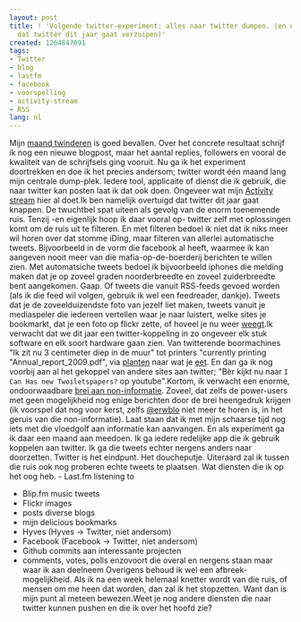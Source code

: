 ```yaml
---
layout: post
title: ! 'Volgende twitter-experiment: alles naar twitter dumpen. (en daarmee aantonen
  dat twitter dit jaar gaat verzuipen)'
created: 1264847891
tags:
- Twitter
- blog
- lastfm
- facebook
- voorspelling
- activity-stream
- RSS
lang: nl
---
```

Mijn [maand twinderen](http://bler.webschuur.com/twitter_experiment_de_hele_maand_januari_schrijf_ik_maximaal_2_tweets_per_dag) is goed bevallen. Over het concrete resultaat schrijf ik nog een nieuwe blogpost, maar het aantal replies, followers en vooral de kwaliteit van de schrijfsels ging vooruit. Nu ga ik het experiment doortrekken en doe ik het precies andersom; twitter wordt één maand lang mijn centrale dump-plek. Iedere tool, applicaite of dienst die ik gebruik, die naar twitter kan posten laat ik dat ook doen. Ongeveer wat mijn [Activity stream](http://bler.webschuur.com/activity_stream) hier al doet.<!--break-->Ik ben namelijk overtuigd dat twitter dit jaar gaat knappen. De twuchtbel spat uiteen als gevolg van de enorm toenemende ruis. Tenzij -en eigenlijk hoop ik daar vooral op- twitter zelf met oplossingen komt om de ruis uit te filteren. En met filteren bedoel ik niet dat ik niks meer wil horen over dat stomme iDing, maar filteren van allerlei automatische tweets. Bijvoorbeeld in de vorm die facebook al heeft, waarmee ik kan aangeven nooit meer van die mafia-op-de-boerderij berichten te willen zien. Met automatsiche tweets bedoel ik bijvoorbeeld iphones die melding maken dat je op zoveel graden noorderbreedte en zoveel zuiderbreedte bent aangekomen. Gaap. Of tweets die vanuit RSS-feeds gevoed worden (als ik die feed wil volgen, gebruik ik wel een feedreader, dankje). Tweets dat je de zoveelduizendste foto van jezelf liet maken, tweets vanuit je mediaspeler die iedereen vertellen waar je naar luistert, welke sites je bookmarkt, dat je een foto op flickr zette, of hoveel je nu weer [weegt](http://www.elektroretailmagazine.nl/2010/01/12/twitterende-weegschaal/).Ik verwacht dat we dit jaar een twitter-koppeling in zo ongeveer elk stuk software en elk soort hardware gaan zien. Van twitterende boormachines "Ik zit nu 3 centimeter diep in de muur" tot  printers "currently printing "Annual_report_2009.pdf", via [planten](http://www.botanicalls.com/kits/) naar wat je [eet](http://tweetwhatyoueat.com/). En dan ga ik nog voorbij aan al het gekoppel van andere sites aan twitter; "Bèr kijkt nu naar `I Can Has new Twoiletspapers?` op youtube".Kortom, ik verwacht een enorme, ondoorwaadbare [brei aan non-informatie](http://twitter.com/bertboerland/status/7310072432). Zoveel, dat zelfs de power-users met geen mogelijkheid nog enige berichten door de brei heengedruk krijgen (ik voorspel dat nog voor kerst, zelfs [@erwblo](http://twitter.com/Erwblo) niet meer te horen is, in het geruis van die non-informatie). Laat staan dat ik met mijn schaarse tijd nog iets met die vloedgolf aan informatie kan aanvangen. En als experiment ga ik daar een maand aan meedoen. Ik ga iedere redelijke app die ik gebruik koppelen aan twitter. Ik ga die tweets echter nergens anders naar doorzetten. Twitter is het eindpunt. Het doucheputje. Uiteraard zal ik tussen die ruis ook nog proberen echte tweets te plaatsen. Wat diensten die ik op het oog heb.   - Last.fm listening to
  - Blip.fm music tweets
  - Flickr images
  - posts diverse blogs
  - mijn delicious bookmarks
  - Hyves (Hyves → Twitter, niet andersom)
  - Facebook (Facebook → Twitter, niet andersom)
  - Github commits aan interessante projecten
  - comments, votes, polls enzovoort die overal en nergens staan maar waar ik aan deelneem
Overigens behoud ik wel een afbreek-mogelijkheid. Als ik na een week helemaal knetter wordt van die ruis, of mensen om me heen dat worden, dan zal ik het stopzetten. Want dan is mijn punt al meteen bewezen.Weet je nog andere diensten die naar twitter kunnen pushen en die ik over het hoofd zie?
